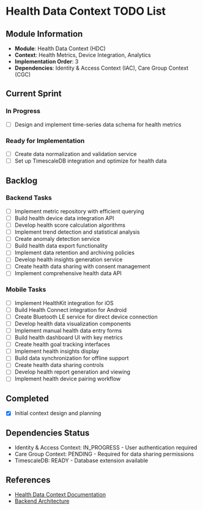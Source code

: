 # Health Data Context TODO List

## Module Information
- **Module**: Health Data Context (HDC)
- **Context**: Health Metrics, Device Integration, Analytics
- **Implementation Order**: 3
- **Dependencies**: Identity & Access Context (IAC), Care Group Context (CGC)

## Current Sprint

### In Progress
- [ ] Design and implement time-series data schema for health metrics

### Ready for Implementation
- [ ] Create data normalization and validation service
- [ ] Set up TimescaleDB integration and optimize for health data

## Backlog

### Backend Tasks
- [ ] Implement metric repository with efficient querying
- [ ] Build health device data integration API
- [ ] Develop health score calculation algorithms
- [ ] Implement trend detection and statistical analysis
- [ ] Create anomaly detection service
- [ ] Build health data export functionality
- [ ] Implement data retention and archiving policies
- [ ] Develop health insights generation service
- [ ] Create health data sharing with consent management
- [ ] Implement comprehensive health data API

### Mobile Tasks
- [ ] Implement HealthKit integration for iOS
- [ ] Build Health Connect integration for Android
- [ ] Create Bluetooth LE service for direct device connection
- [ ] Develop health data visualization components
- [ ] Implement manual health data entry forms
- [ ] Build health dashboard UI with key metrics
- [ ] Create health goal tracking interfaces
- [ ] Implement health insights display
- [ ] Build data synchronization for offline support
- [ ] Create health data sharing controls
- [ ] Develop health report generation and viewing
- [ ] Implement health device pairing workflow

## Completed
- [x] Initial context design and planning

## Dependencies Status
- Identity & Access Context: IN_PROGRESS - User authentication required
- Care Group Context: PENDING - Required for data sharing permissions
- TimescaleDB: READY - Database extension available

## References
- [Health Data Context Documentation](./README.md)
- [Backend Architecture](../../architecture/backend-architecture.md)
